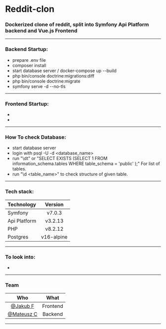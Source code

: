 # Reddit-clon
### Dockerized clone of reddit, split into Symfony Api Platform backend and Vue.js Frontend
---
### Backend Startup:
- prepare .env file
- composer install
- start database server / docker-compose up --build
- php bin/console doctrine:migrations:diff
- php bin/console doctrine:migrate
- symfony serve -d --no-tls
---
### Frontend Startup:
-
-
---
### How To check Database:
- start database server
- login with psql -U <username> -d <database_name>
- run "\dt" or "SELECT EXISTS (SELECT 1 FROM information_schema.tables WHERE table_schema = 'public' );" For list of tables.
- run "\d <table_name>" to check structure of given table.
---
### Tech stack:
| Technology        | Version    |
| :---- | :----: |
| Symfony          | v7.0.3  |
| Api Platform     | v3.2.13       |
| PHP              | v8.2.12     |
| Postgres         | v16-alpine     |
---
### To look into:
-
--- 
### Team
| Who | What |
| :---: | :---: |
| [@Jakub F](https://github.com/km385) | Frontend |
| [@Mateusz C](https://github.com/MateuszCzz) | Backend |

---

